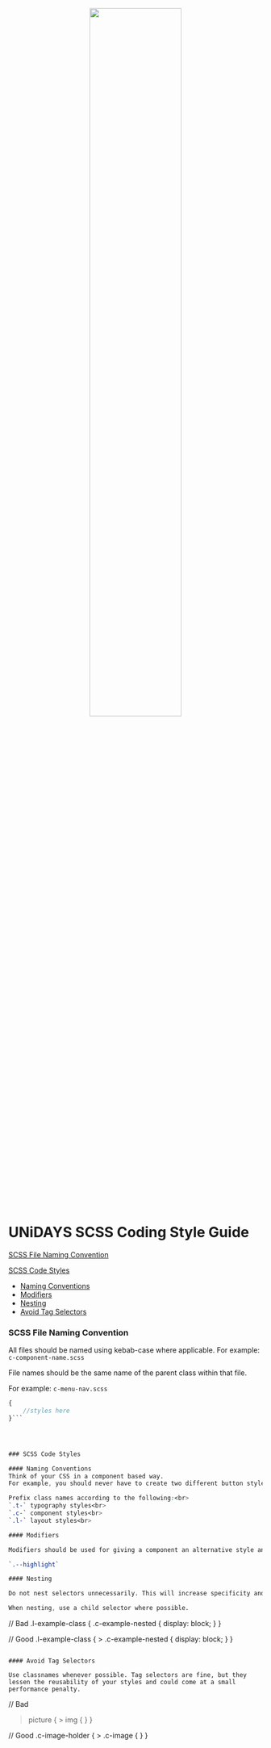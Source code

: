 <p align="center">
   <img src="https://assets1.unidays.world/v5/main/assets/images/logo_v003.svg" width="60%"/>
 </p>
<br/>

# UNiDAYS SCSS Coding Style Guide

[SCSS File Naming Convention](#scss-file-naming-convention)

[SCSS Code Styles](#scss-code-styles)
  * [Naming Conventions](#naming-conventions)
  * [Modifiers](#modifiers)
  * [Nesting](#nesting)
  * [Avoid Tag Selectors](#avoid-tag-selectors)


### SCSS File Naming Convention

All files should be named using kebab-case where applicable.
For example: `c-component-name.scss`

File names should be the same name of the parent class within that file.

For example:
`c-menu-nav.scss`
```.c-menu-nav.scss
{
	//styles here
}```




### SCSS Code Styles

#### Naming Conventions
Think of your CSS in a component based way.
For example, you should never have to create two different button styles, instead use modifiers.

Prefix class names according to the following:<br> 
`.t-` typography styles<br>
`.c-` component styles<br>
`.l-` layout styles<br>

#### Modifiers

Modifiers should be used for giving a component an alternative style and should always be prefixed with a double hyphen.

`.--highlight`

#### Nesting

Do not nest selectors unnecessarily. This will increase specificity and limit the reusability of these styles. 

When nesting, use a child selector where possible.

```
// Bad
.l-example-class
{
	.c-example-nested
	{
		display: block;
	}
}

// Good
.l-example-class
{
	> .c-example-nested
	{
		display: block;
	}
}

```

#### Avoid Tag Selectors

Use classnames whenever possible. Tag selectors are fine, but they lessen the reusability of your styles and could come at a small performance penalty.

```
// Bad
> picture
{
	> img
	{
	}
}

// Good
.c-image-holder
{
	> .c-image
	{
	}
}

```

